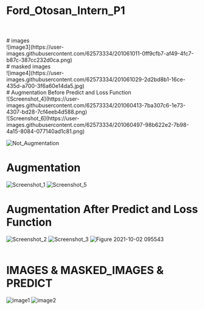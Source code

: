 # Ford_Otosan_Intern_P1
<br/>
<br/> 
# images <br/>
![image3](https://user-images.githubusercontent.com/62573334/201061011-0ff9cfb7-af49-4fc7-b87c-387cc232d0ca.png)
<br/> 
# masked images <br/>
![image4](https://user-images.githubusercontent.com/62573334/201061029-2d2bd8b1-16ce-435d-a700-3f6a60e14da5.jpg)
<br/> 
# Augmentation Before Predict and Loss Function <br/> 
![Screenshot_4](https://user-images.githubusercontent.com/62573334/201060413-7ba307c6-1e73-4307-bd28-7cf4eeb4d588.png) <br/>
![Screenshot_6](https://user-images.githubusercontent.com/62573334/201060497-98b622e2-7b98-4a15-8084-077140ad1c81.png)

![Not_Augmentation](https://user-images.githubusercontent.com/62573334/201060103-62299e3f-c0bb-489a-bc81-8798abedcf79.png)
<br/> 

# Augmentation<br/> 
![Screenshot_1](https://user-images.githubusercontent.com/62573334/201060188-c6da11a1-1b4b-447e-83b0-76f3b3f14000.png)
![Screenshot_5](https://user-images.githubusercontent.com/62573334/201060209-df83e125-5839-46c7-93aa-afd2b76fa269.png)
<br/> 
# Augmentation After Predict and Loss Function <br/> 
![Screenshot_2](https://user-images.githubusercontent.com/62573334/201060579-8c91291d-9107-4520-b7ac-03c02dbb748e.png)
![Screenshot_3](https://user-images.githubusercontent.com/62573334/201060581-07011673-8890-4517-a8e0-fbb512b2a86a.png)
![Figure 2021-10-02 095543](https://user-images.githubusercontent.com/62573334/201060629-74e59148-171e-4db5-9f0a-6cadc552e02c.png)
<br/> 
<br/> 


# IMAGES & MASKED_IMAGES & PREDICT 
![image1](https://user-images.githubusercontent.com/62573334/201059230-c06dc347-013c-4e91-945c-38d094e6f57c.png)
![image2](https://user-images.githubusercontent.com/62573334/201059453-a786c80c-d24a-435c-a151-a96ed7836d63.png)
